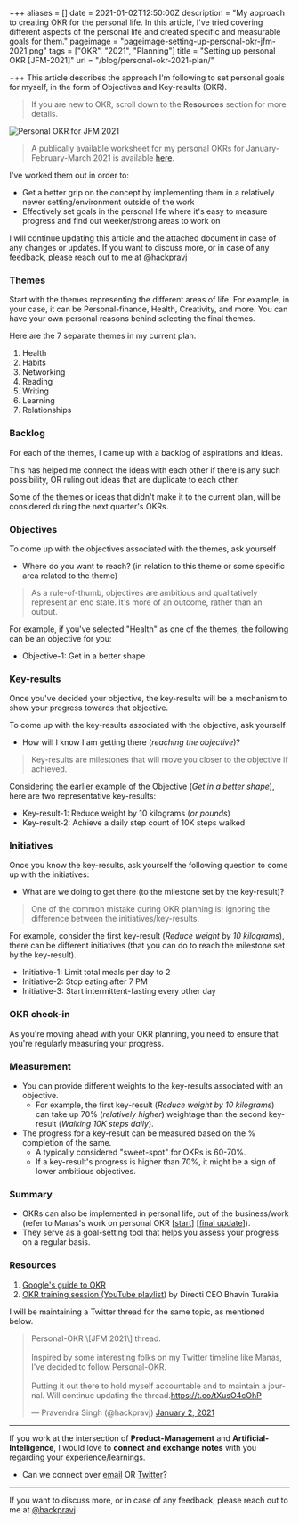 +++
aliases = []
date = 2021-01-02T12:50:00Z
description = "My approach to creating OKR for the personal life. In this article, I've tried covering different aspects of the personal life and created specific and measurable goals for them."
pageimage = "pageimage-setting-up-personal-okr-jfm-2021.png"
tags = ["OKR", "2021", "Planning"]
title = "Setting up personal OKR [JFM-2021]"
url = "/blog/personal-okr-2021-plan/"

+++
This article describes the approach I'm following to set personal goals for myself, in the form of Objectives and Key-results (OKR).

> If you are new to OKR, scroll down to the **Resources** section for more details.

![Personal OKR for JFM 2021](/images/pageimage-setting-up-personal-okr-jfm-2021.png "Personal OKR for JFM 2021")

> A publically available worksheet for my personal OKRs for January-February-March 2021 is available [here](https://docs.google.com/spreadsheets/d/1hN5ldi0SgoGFyvXwyLCmf98337AyIt1xzbynVicGH-8/edit?usp=sharing).

I've worked them out in order to:

* Get a better grip on the concept by implementing them in a relatively newer setting/environment outside of the work
* Effectively set goals in the personal life where it's easy to measure progress and find out weeker/strong areas to work on

I will continue updating this article and the attached document in case of any changes or updates. If you want to discuss more, or in case of any feedback, please reach out to me at [@hackpravj](https://twitter.com/hackpravj)

### Themes

Start with the themes representing the different areas of life. For example, in your case, it can be Personal-finance, Health, Creativity, and more. You can have your own personal reasons behind selecting the final themes.

Here are the 7 separate themes in my current plan.

1. Health
2. Habits
3. Networking
4. Reading
5. Writing
6. Learning
7. Relationships

### Backlog

For each of the themes, I came up with a backlog of aspirations and ideas.

This has helped me connect the ideas with each other if there is any such possibility, OR ruling out ideas that are duplicate to each other.

Some of the themes or ideas that didn't make it to the current plan, will be considered during the next quarter's OKRs.

### Objectives

To come up with the objectives associated with the themes, ask yourself

* Where do you want to reach? (in relation to this theme or some specific area related to the theme)

> As a rule-of-thumb, objectives are ambitious and qualitatively represent an end state. It's more of an outcome, rather than an output.

For example, if you've selected "Health" as one of the themes, the following can be an objective for you:

* Objective-1: Get in a better shape

### Key-results

Once you've decided your objective, the key-results will be a mechanism to show your progress towards that objective.

To come up with the key-results associated with the objective, ask yourself

* How will I know I am getting there (_reaching the objective_)?

> Key-results are milestones that will move you closer to the objective if achieved.

Considering the earlier example of the Objective (_Get in a better shape_), here are two representative key-results:

* Key-result-1: Reduce weight by 10 kilograms (_or pounds_)
* Key-result-2: Achieve a daily step count of 10K steps walked

### Initiatives

Once you know the key-results, ask yourself the following question to come up with the initiatives:

* What are we doing to get there (to the milestone set by the key-result)?

> One of the common mistake during OKR planning is; ignoring the difference between the initiatives/key-results.

For example, consider the first key-result (_Reduce weight by 10 kilograms_), there can be different initiatives (that you can do to reach the milestone set by the key-result).

* Initiative-1: Limit total meals per day to 2
* Initiative-2: Stop eating after 7 PM
* Initiative-3: Start intermittent-fasting every other day

### OKR check-in

As you're moving ahead with your OKR planning, you need to ensure that you're regularly measuring your progress.

### Measurement

* You can provide different weights to the key-results associated with an objective.
  * For example, the first key-result (_Reduce weight by 10 kilograms_) can take up 70% (_relatively higher_) weightage than the second key-result (_Walking 10K steps daily_).
* The progress for a key-result can be measured based on the % completion of the same.
  * A typically considered "sweet-spot" for OKRs is 60-70%.
  * If a key-result's progress is higher than 70%, it might be a sign of lower ambitious objectives.

### Summary

* OKRs can also be implemented in personal life, out of the business/work (refer to Manas's work on personal OKR \[[start](https://manassaloi.com/2020/01/15/personal-OKRs-2020.html)\] \[[final update](https://manassaloi.com/2020/12/31/okrs-2020-update.html)\]).
* They serve as a goal-setting tool that helps you assess your progress on a regular basis.

### Resources

1. [Google's guide to OKR](https://rework.withgoogle.com/guides/set-goals-with-okrs/steps/introduction/)
2. [OKR training session (YouTube playlist](https://www.youtube.com/playlist?list=PLE7C8Y5NNLkMrMsqbe0igtYgPopb7IXBH)) by Directi CEO Bhavin Turakia

I will be maintaining a Twitter thread for the same topic, as mentioned below.

<blockquote class="twitter-tweet"><p lang="en" dir="ltr">Personal-OKR \[JFM 2021\] thread.<br><br>Inspired by some interesting folks on my Twitter timeline like Manas, I&#39;ve decided to follow Personal-OKR.<br><br>Putting it out there to hold myself accountable and to maintain a journal. Will continue updating the thread.<a href="https://t.co/tXusO4cOhP">https://t.co/tXusO4cOhP</a></p>&mdash; Pravendra Singh (@hackpravj) <a href="[https://twitter.com/hackpravj/status/1345382233851326464?ref_src=twsrc%5Etfw](https://twitter.com/hackpravj/status/1345382233851326464?ref_src=twsrc%5Etfw "https://twitter.com/hackpravj/status/1345382233851326464?ref_src=twsrc%5Etfw")">January 2, 2021</a></blockquote> <script async src="[https://platform.twitter.com/widgets.js](https://platform.twitter.com/widgets.js "https://platform.twitter.com/widgets.js")" charset="utf-8"></script> 

***

If you work at the intersection of **Product-Management** and **Artificial-Intelligence**, I would love to **connect and exchange notes** with you regarding your experience/learnings.

* Can we connect over [email](mailto:hackpravj@gmail.com) OR [Twitter](https://twitter.com/hackpravj)?

***

If you want to discuss more, or in case of any feedback, please reach out to me at [@hackpravj](https://twitter.com/hackpravj)